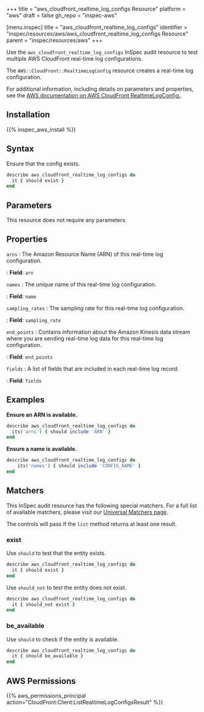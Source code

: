 +++
title = "aws_cloudfront_realtime_log_configs Resource"
platform = "aws"
draft = false
gh_repo = "inspec-aws"

[menu.inspec]
title = "aws_cloudfront_realtime_log_configs"
identifier = "inspec/resources/aws/aws_cloudfront_realtime_log_configs Resource"
parent = "inspec/resources/aws"
+++

Use the `aws_cloudfront_realtime_log_configs` InSpec audit resource to test multiple AWS CloudFront real-time log configurations.

The `AWS::CloudFront::RealtimeLogConfig` resource creates a real-time log configuration.

For additional information, including details on parameters and properties, see the [AWS documentation on AWS CloudFront RealtimeLogConfig.](https://docs.aws.amazon.com/AWSCloudFormation/latest/UserGuide/aws-resource-cloudfront-realtimelogconfig.html).

## Installation

{{% inspec_aws_install %}}

## Syntax

Ensure that the config exists.

```ruby
describe aws_cloudfront_realtime_log_configs do
  it { should exist }
end
```

## Parameters

This resource does not require any parameters.

## Properties

`arns`
: The Amazon Resource Name (ARN) of this real-time log configuration.

: **Field**: `arn`

`names`
: The unique name of this real-time log configuration.

: **Field**: `name`

`sampling_rates`
: The sampling rate for this real-time log configuration.

: **Field**: `sampling_rate`

`end_points`
: Contains information about the Amazon Kinesis data stream where you are sending real-time log data for this real-time log configuration.

: **Field**: `end_points`

`fields`
: A list of fields that are included in each real-time log record.

: **Field**: `fields`

## Examples

**Ensure an ARN is available.**

```ruby
describe aws_cloudfront_realtime_log_configs do
  its('arns') { should include 'ARN' }
end
```

**Ensure a name is available.**

```ruby
describe aws_cloudfront_realtime_log_configs do
    its('names') { should include 'CONFIG_NAME' }
end
```

## Matchers

This InSpec audit resource has the following special matchers. For a full list of available matchers, please visit our [Universal Matchers page](https://www.inspec.io/docs/reference/matchers/).

The controls will pass if the `list` method returns at least one result.

### exist

Use `should` to test that the entity exists.

```ruby
describe aws_cloudfront_realtime_log_configs do
  it { should exist }
end
```

Use `should_not` to test the entity does not exist.

```ruby
describe aws_cloudfront_realtime_log_configs do
  it { should_not exist }
end
```

### be_available

Use `should` to check if the entity is available.

```ruby
describe aws_cloudfront_realtime_log_configs do
  it { should be_available }
end
```

## AWS Permissions

{{% aws_permissions_principal action="CloudFront:Client:ListRealtimeLogConfigsResult" %}}
